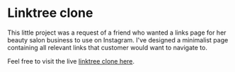 # Linktree clone

This little project was a request of a friend who wanted a links page for her beauty salon business to use on Instagram. I've designed a minimalist page containing all relevant links that customer would want to navigate to.

Feel free to visit the live [linktree clone here](https://georgia-beauty-house.netlify.app/). 
